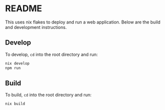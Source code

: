 # README

This uses nix flakes to deploy and run a web application.
Below are the build and development instructions.

## Develop

To develop, `cd` into the root directory and run:
``` bash
nix develop
npm run
```

## Build

To build, `cd` into the root directory and run:
``` bash
nix build
```
